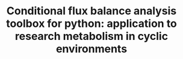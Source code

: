 ---
title: "Conditional flux balance analysis toolbox for python: application to research metabolism in cyclic environments"
authors: "Paez-Watson T, Hernandez Medina R, Vellekoop L, van Loosdrecht MCM, Wahl SA"
year: 2024
venue: "Bioinformatics Advances"
doi: 10.1093/bioadv/vbae174
url: "https://academic.oup.com/bioinformaticsadvances/article/4/1/vbae174/7899879"
permalink: /publications/2024-cfba-toolbox/
---